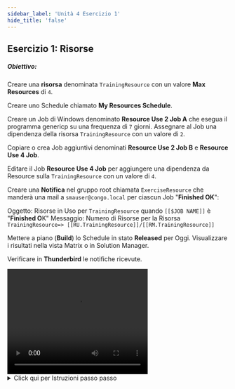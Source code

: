 ```yaml
---
sidebar_label: 'Unità 4 Esercizio 1'
hide_title: 'false'
---
```


## Esercizio 1: Risorse

##### Obiettivo: 

Creare una **risorsa** denominata ```TrainingResource``` con un valore **Max Resources** di ```4```.

Creare uno Schedule chiamato **My Resources Schedule**.

Creare un Job di Windows denominato **Resource Use 2 Job A** che esegua il programma genericp su una frequenza di ```7``` giorni. Assegnare al Job una dipendenza della risorsa ```TrainingResource``` con un valore di ```2```.

Copiare o crea Job aggiuntivi denominati **Resource Use 2 Job B** e **Resource Use 4 Job**.

Editare il Job **Resource Use 4 Job** per aggiungere una dipendenza da Resource sulla ```TrainingResource``` con un valore di ```4```.

Creare una **Notifica** nel gruppo root chiamata ```ExerciseResource``` che manderà una mail a ```smauser@congo.local``` per ciascun Job "**Finished OK**":

Oggetto: Risorse in Uso per ```TrainingResource``` quando ```[[$JOB NAME]]``` è "**Finished O**K" Messaggio: Numero di Risorse per la Risorsa ```TrainingResource=> [[RU.TrainingResource]]/[[RM.TrainingResource]]```

Mettere a piano (**Build**) lo Schedule in stato **Released** per Oggi. Visualizzare i risultati nella vista Matrix o in Solution Manager.

Verificare in **Thunderbird** le notifiche ricevute.


<div>
<video width="320" height="240" controls>
  <source src="videobasic/U4E1.mp4" type="video/mp4"></source>
Your browser does not support the video tag.
</video>
</div>

<details>

<summary>Click qui per Istruzioni passo passo</summary>

1. Nel menù **Administration** fare doppio clic su **Resources**.
2. Fare clic sul pulsante **Add** nella barra degli strumenti Risorse.
3. Nella casella di testo **Name** digitare ```TrainingResource```, inserire la documentazione e nel **Max Resources** inserire il valore ```4```.
4. Fare clic sul pulsante **Save** nella barra degli strumenti Risorse. Chiudere la scheda Resources.
5. Nel menù **Administration** fare doppio clic su **Schedule Master**.
6. Fare click sul pulsante **Add** nella barra strumenti **Schedule Master**.
7. Aggiungere un nuovo Schedule chiamato **My Resources Schedule**.
8. Usare queste impostazioni per lo Schedule:
    * Dal lunedì alla domenica sono giorni lavorativi
    * **NON** utilizzare il Calendario Master Holiday Calendar.
    * **Auto Build** ```7``` days in advance for ```1``` days
    * **Auto Delete** ```7``` days
    * Aggiungere la **Documentazione** allo Schedule.
9. Chiudere lo **Schedule Master** e aprire **Job Master** per aggiungere i Jobs.
10. Selezionare **My Resources Schedule**.
11. Fare clic sul pulsante **Add** della barra strumenti **Job Master**.
12. Aggiungere un nuovo Job chiamato **Resource Use 2 Job A** che esegua il programma ```Genericp.exe``` per ```20``` secondi sulla **macchina** ```SMATraining ```con lo **User ID** ```SMATRAINING\SMAUSER``` e aggiungere la **Frequenza** ```Mon-Sun-O``` al Job (fare riferimento alla Unità 1 per l'aiuto). Aggiungere la **Documentazione**.
13. Creare una dipendenza da **Threshold/Resource**:
    * Fare clic sulla scheda **Dependencies**
    * Fare clic sulla scheda **Threshold/Resource Dependency**
    * Nel riquadro **Threshold/Resource Dependency** Fare clic sul pulsante **Add**.
    * Nell'elenco a discesa **Threshold/Resource** selezionare ```TrainingResource```.
    * Nella casella di testo **Value** digitare ```2```.
    * Fare clic sul pulsante **OK**.
14. Fare clic sul pulsante **Copy** nella barra degli strumenti del **Job Master** per copiare questo Job.
15. Nominare il Job come **Resource Use 2 Job B**. Aggiornare la documentazione se necessario.
16. Fare clic sul pulsante **Copy** nella barra degli strumenti del **Job Master** per copiare questo Job.
17. Nominare il Job come **Resource Use 4 Job**. Aggiornare la documentazione se necessario.
18. Accertarsi di avere il Job **Resource Use 4 Job** selezionato.
    * Fare clic sulla scheda **Dependencies**
    * Fare clic sulla scheda **Threshold/Resource** Dependency.
    * Nel riquadro **Threshold/Resource Dependency** fare doppio clic sulla dipendenza **Threshold/Resource** che è stata copiata dal Job precedente.
    * Controllare se nell'elenco a discesa **Threshold/Resource** è presente ```TrainingResource```.
    * Cambiare il **Value** nella textbox a ```4```.
    * Fare clic sul pulsante **OK**.
19. Chiudere il **Job Master**.
20. Nel Menù **Management** fare doppio clic su **Notification Manager** Fare clic sulla scheda **Jobs**.
21. Creare un nuovo gruppo al livello base (**new root group**) chiamato ```ExerciseResource``` (tasto destro e selezionare **Add Root Group**).
22. Selezionare il checkbox sullo Schedule **My Resources Schedule** (a destra dello schermo) e fare clic sul pulsante **Save**.
23. Tasto destro sul gruppo ```ExerciseResource``` e selezionare **Add Job Trigger > Job Running**.
24. Selezionare **Send Email (SMTP)**.
25. Fare clic sulla scheda **Email** e impostare la configurazione per inviare la mail come segue:
    * To: ```smauser@congo.local```
    * Subject: Risorse in uso per ```TrainingResource``` quando ```[[$JOB NAME]]``` è in esecuzione
    * Message: Numbero di Risorse per la risorsa ```TrainingResource=> [[RU.TrainingResource]]/[[RM.TrainingResource]]```
26. Fare clic sul pulsante **Save**.
27. Tasto destro sul gruppo ```ExerciseResource``` e selezionare **Add Job Trigger > Job Finished OK**.
28. Selezionare **Send Email (SMTP)**.
29. Fare clic sulla scheda **Email** e impostare la configurazione per inviare la mail come segue:
    * To: ```smauser@congo.local```
    * Subject: Risorse in Uso per TrainingResource quando ```[[$JOB NAME]]``` è **Finished OK**
    * Message: Numbero di Risorse per la risorsa ```TrainingResource=> [[RU.TrainingResource]]/[[RM.TrainingResource]]```
30. Fare clic sul pulsante **Save**.
31. Chiudere la scheda **Notification Manager**.
32. Mettere a piano lo Schedule in stato **Released** per oggi.
    * Aprire una delle viste Operation (**List** o **Matrix**) o utilizzare **Solution Manager**.
33. Assicurarsi che **My Resources Schedule** sia in stato **Completed**.
34. Aprire **Thunderbird** e consultare la casella di posta. Si dovrebbero trovare 6 nuove emails.

</details>
